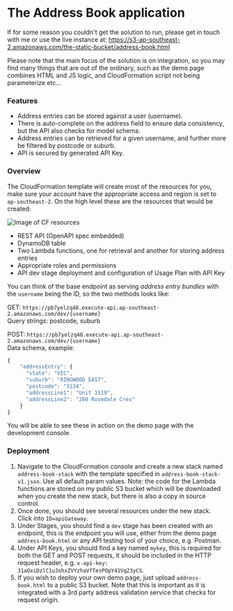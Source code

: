 # The Address Book application
If for some reason you couldn't get the solution to run, please get in touch with me or use the live instance at: https://s3-ap-southeast-2.amazonaws.com/the-static-bucket/address-book.html

Please note that the main focus of the solution is on integration, so you may find many things that are out of the ordinary, such as the demo page combines HTML and JS logic, and CloudFormation script not being parameterize etc...

### Features
* Address entries can be stored against a user (username).
* There is auto-complete on the address field to ensure data consistency, but the API also checks for model schema.
* Address entries can be retrieved for a given username, and further more be filtered by postcode or suburb.
* API is secured by generated API Key.
 
### Overview
The CloudFormation template will create most of the resources for you, make sure your account have the appropriate access and region is set to `ap-southeast-2`. On the high level these are the resources that would be created:

![Image of CF resources](https://s3-ap-southeast-2.amazonaws.com/the-static-bucket/cf-visual.png?v=1)

* REST API (OpenAPI spec embedded)
* DynamoDB table
* Two Lambda functions, one for retrieval and another for storing address entries
* Appropriate roles and permissions
* API dev stage deployment and configuration of Usage Plan with API Key

You can think of the base endpoint as serving _address entry bundles_ with the `username` being the ID, so the two methods looks like:

GET: `https://pb7yelzq48.execute-api.ap-southeast-2.amazonaws.com/dev/{username}` <br>
Query strings: postcode, suburb

POST: `https://pb7yelzq48.execute-api.ap-southeast-2.amazonaws.com/dev/{username}` <br>
Data schema, example:
```javascript
{
    "addressEntry": {
      "state": "VIC",
      "suburb": "RINGWOOD EAST",
      "postcode": "3134",
      "addressLine1": "Unit 1519",
      "addressLine2": "200 Rosedale Cres"
    }
}
````
You will be able to see these in action on the demo page with the development console.

### Deployment
1. Navigate to the CloudFormation console and create a new stack named `address-book-stack` with the template specified in `address-book-stack-v1.json`. Use all default param values. Note: the code for the Lambda functions are stored on my public S3 bucket which will be downloaded when you create the new stack, but there is also a copy in source control.
2. Once done, you should see several resources under the new stack. Click into `ID=apiGateway`.
3. Under Stages, you should find a `dev` stage has been created with an endpoint, this is the endpoint you will use, either from the demo page `address-book.html` or any API testing tool of your choice, e.g. Postman.
4. Under API Keys, you should find a key named `mykey`, this is required for both the GET and POST requests, it should be included in the HTTP request header, e.g. `x-api-key: 31aOxiDzlC1uJohxZVYzhaVfTesPOpY41Vq23yCS`.
5. If you wish to deploy your own demo page, just upload `address-book.html` to a public S3 bucket. Note that this is important as it is integrated with a 3rd party address validation service that checks for request origin.